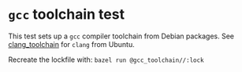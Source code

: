 # `gcc` toolchain test

This test sets up a `gcc` compiler toolchain from Debian packages. See
[clang_toolchain](../clang_toolchain/README.md) for `clang` from Ubuntu.

Recreate the lockfile with: `bazel run @gcc_toolchain//:lock`
